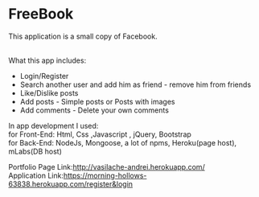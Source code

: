 
# FreeBook #

This application is a small copy of Facebook.

<br>
What this app includes:
<br>

<ul>
    <li> Login/Register </li>
    <li> Search another user and add him as friend - remove him from friends </li>
    <li> Like/Dislike posts </li>
    <li> Add posts - Simple posts or Posts with images </li>
    <li> Add comments - Delete your own comments </li>
</ul>

In app development I used: <br> 
  for Front-End: Html, Css ,Javascript , jQuery, Bootstrap <br>
  for Back-End: NodeJs, Mongoose, a lot of npms, Heroku(page host), mLabs(DB host)


Portfolio Page Link:http://vasilache-andrei.herokuapp.com/
<br>
Application Link:https://morning-hollows-63838.herokuapp.com/register&login
